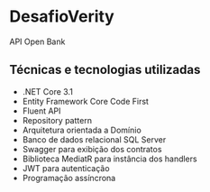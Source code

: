 # DesafioVerity
API Open Bank
## Técnicas e tecnologias utilizadas
* .NET Core 3.1
* Entity Framework Core Code First
* Fluent API
* Repository pattern
* Arquitetura orientada a Domínio
* Banco de dados relacional SQL Server
* Swagger para exibição dos contratos
* Biblioteca MediatR para instância dos handlers
* JWT para autenticação
* Programação assíncrona
